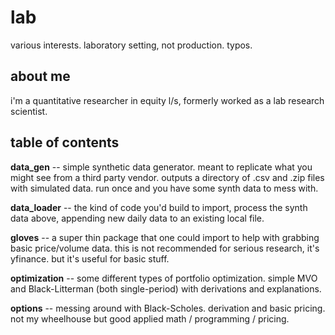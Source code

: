 # lab
various interests. laboratory setting, not production. typos.

## about me

i'm a quantitative researcher in equity l/s, formerly worked as a lab research scientist. 

## table of contents

__data_gen__ -- simple synthetic data generator. meant to replicate what you might see from a third party vendor. outputs a directory of .csv and .zip files with simulated data. run once and you have some synth data to mess with.

__data_loader__ -- the kind of code you'd build to import, process the synth data above, appending new daily data to an existing local file.

__gloves__ -- a super thin package that one could import to help with grabbing basic price/volume data. this is not recommended for serious research, it's yfinance. but it's useful for basic stuff.

__optimization__ -- some different types of portfolio optimization. simple MVO and Black-Litterman (both single-period) with derivations and explanations.

__options__ -- messing around with Black-Scholes. derivation and basic pricing. not my wheelhouse but good applied math / programming / pricing.
